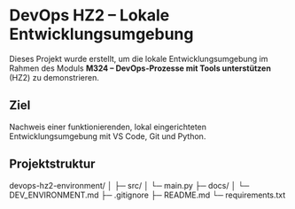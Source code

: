 # DevOps HZ2 – Lokale Entwicklungsumgebung

Dieses Projekt wurde erstellt, um die lokale Entwicklungsumgebung im Rahmen des Moduls **M324 – DevOps-Prozesse mit Tools unterstützen** (HZ2) zu demonstrieren.

## Ziel

Nachweis einer funktionierenden, lokal eingerichteten Entwicklungsumgebung mit VS Code, Git und Python.

## Projektstruktur

devops-hz2-environment/
│
├─ src/
│ └─ main.py
├─ docs/
│ └─ DEV_ENVIRONMENT.md
├─ .gitignore
├─ README.md
└─ requirements.txt


